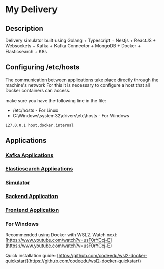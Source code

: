 # My Delivery

## Description

Delivery simulator built using Golang + Typescript + Nestjs + ReactJS + Websockets + Kafka + Kafka Connector + MongoDB + Docker + Elasticsearch + K8s

## Configuring /etc/hosts

The communication between applications take place directly through the machine's network
For this it is necessary to configure a host that all Docker containers can access.

make sure you have the following line in the file:

- /etc/hosts - For Linux
- C:\Windows\system32\drivers\etc\hosts - For Windows

```
127.0.0.1 host.docker.internal
```

## Applications

### [Kafka Applications](./monitoring/kafka/README.md)

### [Elasticsearch Applications](./monitoring/elasticsearch/README.md)

### [Simulator](./simulator/README.md)

### [Backend Application](./back-end/README.md)

### [Frontend Application](./front-end/README.md)

### For Windows

Recommended using Docker with WSL2. Watch next: [https://www.youtube.com/watch?v=usF0rYCcj-E](https://www.youtube.com/watch?v=usF0rYCcj-E)

Quick installation guide: [https://github.com/codeedu/wsl2-docker-quickstart](https://github.com/codeedu/wsl2-docker-quickstart)
